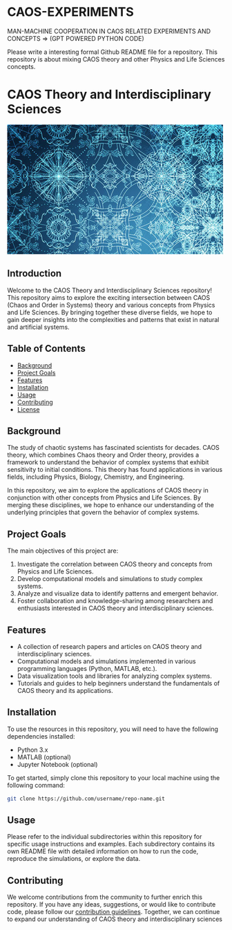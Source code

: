 # CAOS-EXPERIMENTS
MAN-MACHINE COOPERATION IN CAOS RELATED EXPERIMENTS AND CONCEPTS => (GPT POWERED PYTHON CODE)

Please write a interesting formal Github README file for a repository. This repository is about mixing CAOS theory and other Physics and Life Sciences concepts.
# CAOS Theory and Interdisciplinary Sciences

![CAOS Theory and Interdisciplinary Sciences](1-persian-fractal-patterns.jpg)

## Introduction

Welcome to the CAOS Theory and Interdisciplinary Sciences repository! This repository aims to explore the exciting intersection between CAOS (Chaos and Order in Systems) theory and various concepts from Physics and Life Sciences. By bringing together these diverse fields, we hope to gain deeper insights into the complexities and patterns that exist in natural and artificial systems.

## Table of Contents

- [Background](#background)
- [Project Goals](#project-goals)
- [Features](#features)
- [Installation](#installation)
- [Usage](#usage)
- [Contributing](#contributing)
- [License](#license)

## Background

The study of chaotic systems has fascinated scientists for decades. CAOS theory, which combines Chaos theory and Order theory, provides a framework to understand the behavior of complex systems that exhibit sensitivity to initial conditions. This theory has found applications in various fields, including Physics, Biology, Chemistry, and Engineering.

In this repository, we aim to explore the applications of CAOS theory in conjunction with other concepts from Physics and Life Sciences. By merging these disciplines, we hope to enhance our understanding of the underlying principles that govern the behavior of complex systems.

## Project Goals

The main objectives of this project are:

1. Investigate the correlation between CAOS theory and concepts from Physics and Life Sciences.
2. Develop computational models and simulations to study complex systems.
3. Analyze and visualize data to identify patterns and emergent behavior.
4. Foster collaboration and knowledge-sharing among researchers and enthusiasts interested in CAOS theory and interdisciplinary sciences.

## Features

- A collection of research papers and articles on CAOS theory and interdisciplinary sciences.
- Computational models and simulations implemented in various programming languages (Python, MATLAB, etc.).
- Data visualization tools and libraries for analyzing complex systems.
- Tutorials and guides to help beginners understand the fundamentals of CAOS theory and its applications.

## Installation

To use the resources in this repository, you will need to have the following dependencies installed:

- Python 3.x
- MATLAB (optional)
- Jupyter Notebook (optional)

To get started, simply clone this repository to your local machine using the following command:

```bash
git clone https://github.com/username/repo-name.git
```

## Usage

Please refer to the individual subdirectories within this repository for specific usage instructions and examples. Each subdirectory contains its own README file with detailed information on how to run the code, reproduce the simulations, or explore the data.

## Contributing

We welcome contributions from the community to further enrich this repository. If you have any ideas, suggestions, or would like to contribute code, please follow our [contribution guidelines](CONTRIBUTING.md). Together, we can continue to expand our understanding of CAOS theory and interdisciplinary sciences
